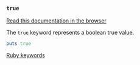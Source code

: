 ### `true`

[Read this documentation in the browser](https://github.com/Shopify/ruby-lsp/blob/main/static_docs/descriptions/true.md)

The `true` keyword represents a boolean true value.

```ruby
puts true
```

[Ruby keywords](https://docs.ruby-lang.org/en/3.3/keywords_rdoc.html)
